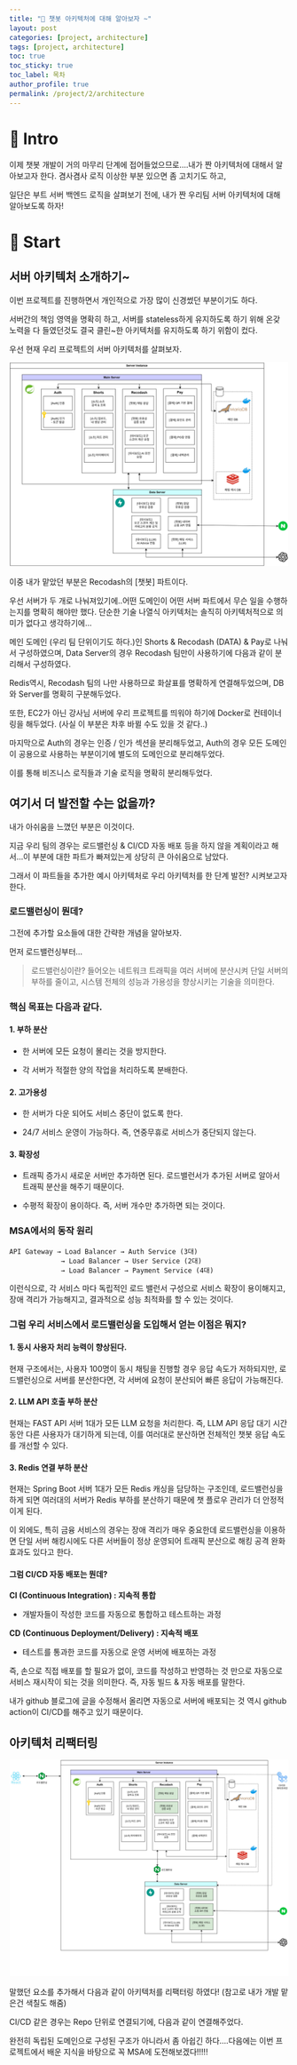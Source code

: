 ```yaml
---
title: "🎱 챗봇 아키텍처에 대해 알아보자 ~"
layout: post
categories: [project, architecture]
tags: [project, architecture]
toc: true
toc_sticky: true
toc_label: 목차
author_profile: true
permalink: /project/2/architecture
---
```


# 🖤 Intro
이제 챗봇 개발이 거의 마무리 단계에 접어들었으므로….내가 짠 아키텍처에 대해서 알아보고자 한다. 겸사겸사 로직 이상한 부분 있으면 좀 고치기도 하고,

일단은 부트 서버 백엔드 로직을 살펴보기 전에, 내가 짠 우리팀 서버 아키텍처에 대해 알아보도록 하자!

# 🩶 Start
## 서버 아키텍처 소개하기~

이번 프로젝트를 진행하면서 개인적으로 가장 많이 신경썼던 부분이기도 하다.

서버간의 책임 영역을 명확히 하고, 서버를 stateless하게 유지하도록 하기 위해 온갖 노력을 다 들였던것도 결국 클린~한 아키텍처를 유지하도록 하기 위함이 컸다.

우선 현재 우리 프로젝트의 서버 아키텍처를 살펴보자.

![image.png](/images/2025-09-20-shinhanDSsw-project2-4/1.jpg)

이중 내가 맡았던 부분은 Recodash의 [챗봇] 파트이다.

우선 서버가 두 개로 나눠져있기에..어떤 도메인이 어떤 서버 파트에서 무슨 일을 수행하는지를 명확히 해야만 했다. 단순한 기술 나열식 아키텍처는 솔직히 아키텍처적으로 의미가 없다고 생각하기에...


메인 도메인 (우리 팀 단위이기도 하다.)인 Shorts & Recodash (DATA) & Pay로 나눠서 구성하였으며, Data Server의 경우 Recodash 팀만이 사용하기에 다음과 같이 분리해서 구성하였다.

Redis역시, Recodash 팀의 나만 사용하므로 화살표를 명확하게 연결해두었으며, DB와 Server를 명확히 구분해두었다.

또한, EC2가 아닌 강사님 서버에 우리 프로젝트를 띄워야 하기에 Docker로 컨테이너링을 해두었다. (사실 이 부분은 차후 바뀔 수도 있을 것 같다..)

마지막으로 Auth의 경우는 인증 / 인가 섹션을 분리해두었고, Auth의 경우 모든 도메인이 공용으로 사용하는 부분이기에 별도의 도메인으로 분리해두었다.

이를 통해 비즈니스 로직들과 기술 로직을 명확히 분리해두었다.

## 여기서 더 발전할 수는 없을까?

내가 아쉬움을 느꼈던 부분은 이것이다.

지금 우리 팀의 경우는 로드밸런싱 & CI/CD 자동 배포 등을 하지 않을 계획이라고 해서…이 부분에 대한 파트가 빠져있는게 상당히 큰 아쉬움으로 남았다.

그래서 이 파트들을 추가한 예시 아키텍처로 우리 아키텍처를 한 단계 발전? 시켜보고자 한다.

### 로드밸런싱이 뭔데?

그전에 추가할 요소들에 대한 간략한 개념을 알아보자.

먼저 로드밸런싱부터…

> 로드밸런싱이란?
> 들어오는 네트워크 트래픽을 여러 서버에 분산시켜 단일 서버의 부하를 줄이고, 시스템 전체의 성능과 가용성을 향상시키는 기술을 의미한다.

### 핵심 목표는 다음과 같다.

#### 1. 부하 분산

- 한 서버에 모든 요청이 몰리는 것을 방지한다.

- 각 서버가 적절한 양의 작업을 처리하도록 분배한다.

#### 2. 고가용성

- 한 서버가 다운 되어도 서비스 중단이 없도록 한다.

- 24/7 서비스 운영이 가능하다. 즉, 연중무휴로 서비스가 중단되지 않는다.

#### 3. 확장성

- 트래픽 증가시 새로운 서버만 추가하면 된다. 로드밸런서가 추가된 서버로 알아서 트래픽 분산을 해주기 때문이다.

- 수평적 확장이 용이하다. 즉, 서버 개수만 추가하면 되는 것이다.

### MSA에서의 동작 원리

```
API Gateway → Load Balancer → Auth Service (3대)
             → Load Balancer → User Service (2대)  
             → Load Balancer → Payment Service (4대)
```

이런식으로, 각 서비스 마다 독립적인 로드 밸런서 구성으로 서비스 확장이 용이해지고, 장애 격리가 가능해지고, 결과적으로 성능 최적화를 할 수 있는 것이다.

### 그럼 우리 서비스에서 로드밸런싱을 도입해서 얻는 이점은 뭐지?

#### 1. 동시 사용자 처리 능력이 향상된다.

현재 구조에서는, 사용자 100명이 동시 채팅을 진행할 경우 응답 속도가 저하되지만, 로드밸런싱으로 서버를 분산한다면, 각 서버에 요청이 분산되어 빠른 응답이 가능해진다.

#### 2. LLM API 호출 부하 분산

현재는 FAST API 서버 1대가 모든 LLM 요청을 처리한다. 즉, LLM API 응답 대기 시간동안 다른 사용자가 대기하게 되는데, 이를 여러대로 분산하면 전체적인 챗봇 응답 속도를 개선할 수 있다.

#### 3. Redis 연결 부하 분산

현재는 Spring Boot 서버 1대가 모든 Redis 캐싱을 담당하는 구조인데, 로드밸런싱을 하게 되면 여러대의 서버가 Redis 부하를 분산하기 때문에 챗 플로우 관리가 더 안정적이게 된다.

이 외에도, 특히 금융 서비스의 경우는 장애 격리가 매우 중요한데 로드밸런싱을 이용하면 단일 서버 해킹시에도 다른 서버들이 정상 운영되어 트래픽 분산으로 해킹 공격 완화 효과도 있다고 한다.

#### 그럼 CI/CD 자동 배포는 뭔데?

**CI (Continuous Integration) : 지속적 통합**
- 개발자들이 작성한 코드를 자동으로 통합하고 테스트하는 과정


**CD (Continuous Deployment/Delivery) : 지속적 배포**
- 테스트를 통과한 코드를 자동으로 운영 서버에 배포하는 과정

즉, 손으로 직접 배포를 할 필요가 없이, 코드를 작성하고 반영하는 것 만으로 자동으로 서비스 재시작이 되는 것을 의미한다. 즉, 자동 빌드 & 자동 배포를 말한다.

내가 github 블로그에 글을 수정해서 올리면 자동으로 서버에 배포되는 것 역시 github action이 CI/CD를 해주고 있기 때문이다.

## 아키텍처 리팩터링

![image.png](/images/2025-09-20-shinhanDSsw-project2-4/2.jpg)

말했던 요소를 추가해서 다음과 같이 아키텍처를 리팩터링 하였다! (참고로 내가 개발 맡은건 색칠도 해줌)

CI/CD 같은 경우는 Repo 단위로 연결되기에, 다음과 같이 연결해주었다.

완전히 독립된 도메인으로 구성된 구조가 아니라서 좀 아쉽긴 하다….다음에는 이번 프로젝트에서 배운 지식을 바탕으로 꼭 MSA에 도전해보겠다!!!!!
